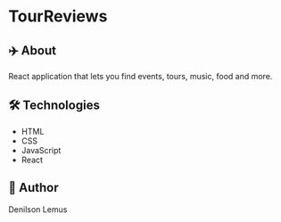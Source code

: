# TourReviews

## ✈️ About
React application that lets you find events, tours, music, food and more.

## 🛠️ Technologies
- HTML
- CSS
- JavaScript
- React

## 👤 Author
Denilson Lemus
